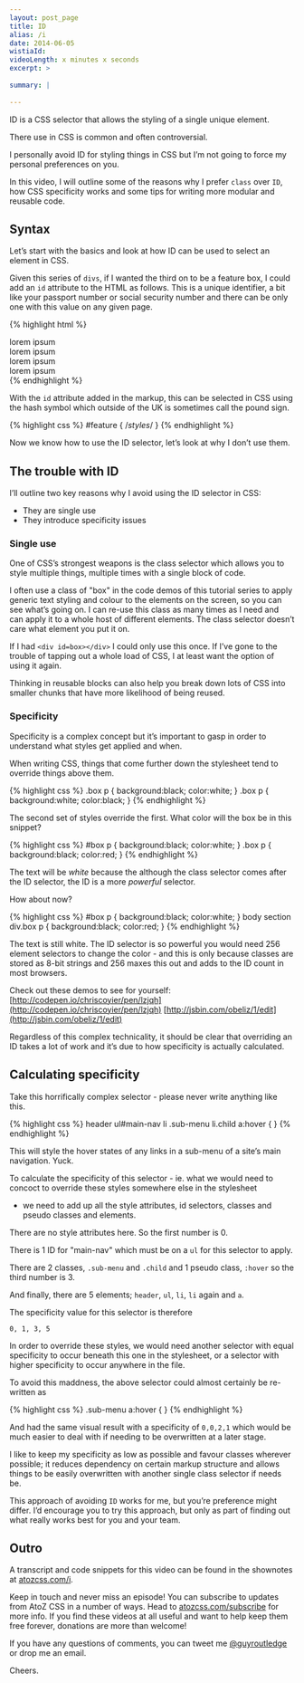 ```yaml
---
layout: post_page
title: ID
alias: /i
date: 2014-06-05
wistiaId: 
videoLength: x minutes x seconds
excerpt: >
  
summary: |
  
---
```


ID is a CSS selector that allows the styling of a single unique element.

There use in CSS is common and often controversial.

I personally avoid ID for styling things in CSS but I’m not going to
force my personal preferences on you.

In this video, I will outline some of the reasons why I prefer `class`
over `ID`, how CSS specificity works and some tips for writing more
modular and reusable code.

## Syntax

Let’s start with the basics and look at how ID can be used to select an
element in CSS.

Given this series of `divs`, if I wanted the third on to be a feature
box, I could add an `id` attribute to the HTML as follows. This is a
unique identifier, a bit like your passport number or social security
number and there can be only one with this value on any given page.

{% highlight html %}
<div class="box">lorem ipsum</div>
<div class="box">lorem ipsum</div>
<div id="feature" class="box">lorem ipsum</div>
<div class="box">lorem ipsum</div>
{% endhighlight %}

With the `id` attribute added in the markup, this can be selected in CSS
using the hash symbol which outside of the UK is sometimes call the
pound sign.

{% highlight css %}
#feature {
	/*styles*/
}
{% endhighlight %}

Now we know how to use the ID selector, let’s look at why I don’t use
them.

## The trouble with ID

I’ll outline two key reasons why I avoid using the ID selector in CSS:

* They are single use
* They introduce specificity issues

### Single use

One of CSS’s strongest weapons is the class selector which allows you to
style multiple things, multiple times with a single block of code.

I often use a class of "box" in the code demos of this tutorial series
to apply generic text styling and colour to the elements on the screen,
so you can see what’s going on. I can re-use this class as many times as
I need and can apply it to a whole host of different elements. The class
selector doesn’t care what element you put it on.

If I had `<div id=box></div>` I could only use this once. If I’ve gone
to the trouble of tapping out a whole load of CSS, I at least want the
option of using it again.

Thinking in reusable blocks can also help you break down lots of CSS
into smaller chunks that have more likelihood of being reused. 

### Specificity

Specificity is a complex concept but it’s important to gasp in order to
understand what styles get applied and when.

When writing CSS, things that come further down the stylesheet tend to
override things above them.

{% highlight css %}
.box p { background:black; color:white; }
.box p { background:white; color:black; }
{% endhighlight %}

The second set of styles override the first. What color will the box be
in this snippet?

{% highlight css %}
#box p { background:black; color:white; }
.box p { background:black; color:red; }
{% endhighlight %}

The text will be *white* because the although the class selector comes
after the ID selector, the ID is a more *powerful* selector.

How about now?

{% highlight css %}
#box p { background:black; color:white; }
body section div.box p { background:black; color:red; }
{% endhighlight %}

The text is still white. The ID selector is so powerful you would need
256 element selectors to change the color - and this is only because
classes are stored as 8-bit strings and 256 maxes this out and adds to
the ID count in most browsers.

Check out these demos to see for yourself:
[http://codepen.io/chriscoyier/pen/lzjqh](http://codepen.io/chriscoyier/pen/lzjqh)
[http://jsbin.com/obeliz/1/edit](http://jsbin.com/obeliz/1/edit)

Regardless of this complex technicality, it should be clear that
overriding an ID takes a lot of work and it’s due to how specificity is
actually calculated.

## Calculating specificity

Take this horrifically complex selector - please never write anything
like this.

{% highlight css %}
header ul#main-nav li .sub-menu li.child a:hover { }
{% endhighlight %}

This will style the hover states of any links in a sub-menu of a site’s
main navigation. Yuck.

To calculate the specificity of this selector - ie. what we would need
to concoct to override these styles somewhere else in the stylesheet
- we need to add up all the style attributes, id selectors, classes and
pseudo classes and elements.

There are no style attributes here. So the first number is 0.

There is 1 ID for "main-nav" which must be on a `ul` for this selector
to apply.

There are 2 classes, `.sub-menu` and `.child` and 1 pseudo class,
`:hover` so the third number is 3.

And finally, there are 5 elements; `header`, `ul`, `li`, `li` again and
`a`.

The specificity value for this selector is therefore

	0, 1, 3, 5

In order to override these styles, we would need another selector with
equal specificity to occur beneath this one in the stylesheet, or
a selector with higher specificity to occur anywhere in the file.

To avoid this maddness, the above selector could almost certainly be
re-written as

{% highlight css %}
.sub-menu a:hover { }
{% endhighlight %}

And had the same visual result with a specificity of `0,0,2,1` which
would be much easier to deal with if needing to be overwritten at
a later stage.

I like to keep my specificity as low as possible and favour classes
wherever possible; it reduces dependency on certain markup structure and
allows things to be easily overwritten with another single class
selector if needs be.

This approach of avoiding `ID` works for me, but you’re preference might
differ. I’d encourage you to try this approach, but only as part of
finding out what really works best for you and your team.

## Outro

A transcript and code snippets for this video can be found in the
shownotes at [atozcss.com/i](http://www.atozcss.com/i).

Keep in touch and never miss an episode! You can subscribe to updates
from AtoZ CSS in a number of ways. Head to
[atozcss.com/subscribe](http://www.atozcss.com/subscribe) for more info.
If you find these videos at all useful and want to help keep them free
forever, donations are more than welcome!

If you have any questions of comments, you can tweet me
[@guyroutledge](http://www.twitter.com/guyroutledge) or
drop me an email.

Cheers.
